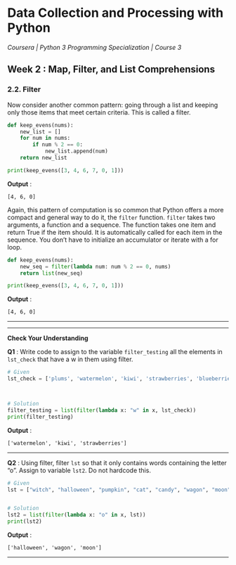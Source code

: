 # Data Collection and Processing with Python
*Coursera | Python 3 Programming Specialization | Course 3*

## Week 2 : Map, Filter, and List Comprehensions
### 2.2. Filter

Now consider another common pattern: going through a list and keeping only those items that meet certain criteria. This is called a filter.

```python
def keep_evens(nums):
	new_list = []
	for num in nums:
		if num % 2 == 0:
			new_list.append(num)
	return new_list

print(keep_evens([3, 4, 6, 7, 0, 1]))
```


**Output** :

```
[4, 6, 0]
```

Again, this pattern of computation is so common that Python offers a more compact and general way to do it, the `filter` function. `filter` takes two arguments, a function and a sequence. The function takes one item and return True if the item should. It is automatically called for each item in the sequence. You don’t have to initialize an accumulator or iterate with a for loop.

```python
def keep_evens(nums):
	new_seq = filter(lambda num: num % 2 == 0, nums)
	return list(new_seq)

print(keep_evens([3, 4, 6, 7, 0, 1]))
```


**Output** :

```
[4, 6, 0]
```

-------
--------

**Check Your Understanding**

**Q1** : Write code to assign to the variable `filter_testing` all the elements in `lst_check` that have a w in them using filter.

```python
# Given
lst_check = ['plums', 'watermelon', 'kiwi', 'strawberries', 'blueberries', 'peaches', 'apples', 'mangos', 'papaya']



# Solution
filter_testing = list(filter(lambda x: "w" in x, lst_check))
print(filter_testing)
```

**Output** :

```
['watermelon', 'kiwi', 'strawberries']
```

------

**Q2** : Using filter, filter `lst` so that it only contains words containing the letter “o”. Assign to variable `lst2`. Do not hardcode this.

```python
# Given
lst = ["witch", "halloween", "pumpkin", "cat", "candy", "wagon", "moon"]


# Solution
lst2 = list(filter(lambda x: "o" in x, lst))
print(lst2)
```

**Output** :

```
['halloween', 'wagon', 'moon']
```

------
